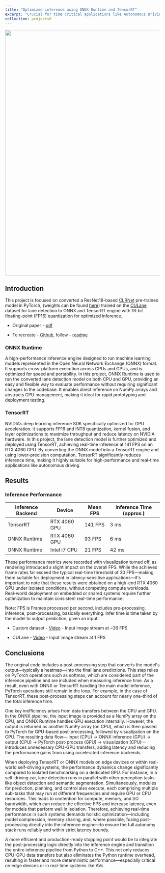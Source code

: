 ```yaml
---
title: "Optimized inference using ONNX Runtime and TensorRT"
excerpt: "Crucial for time critical applications like Autonomous Driving.<br> <br/><img src='/images/tensorrt/P3scene7.gif' width='700'/>"
collection: projects0
---
```


<img src='/images/tensorrt/P3scene7.gif' width='800'/>

## Introduction

This project is focused on converted a ResNet18-based [CLRNet](https://github.com/Turoad/CLRNet) pre-trained model in PyTorch, (weights can be found [here](https://github.com/turoad/CLRNet/releases)) trained on the [CULane](https://xingangpan.github.io/projects/CULane.html) dataset for lane detection to ONNX and TensorRT engine with 16-bit floating-point (FP16) quantization for optimized inference.


- Original paper - [pdf](https://arxiv.org/pdf/2203.10350)

- To recreate - [Github](https://github.com/AshwinDisa/CLRNet/tree/main), follow - [readme](https://github.com/AshwinDisa/CLRNet/blob/main/myREADME.md) 

### ONNX Runtime

A high-performance inference engine designed to run machine learning models represented in the Open Neural Network Exchange (ONNX) format. It supports cross-platform execution across CPUs and GPUs, and is optimized for speed and portability. In this project, ONNX Runtime is used to run the converted lane detection model on both CPU and GPU, providing an easy and flexible way to evaluate performance without requiring significant changes to the codebase. It enables direct inference on NumPy arrays and abstracts GPU management, making it ideal for rapid prototyping and deployment testing.

### TensorRT

NVIDIA’s deep learning inference SDK specifically optimized for GPU acceleration. It supports FP16 and INT8 quantization, kernel fusion, and layer optimizations to maximize throughput and reduce latency on NVIDIA hardware. In this project, the lane detection model is further optimized and deployed using TensorRT, achieving real-time inference at 141 FPS on an RTX 4060 GPU. By converting the ONNX model into a TensorRT engine and using lower-precision computation, TensorRT significantly reduces inference time, making it highly suitable for high-performance and real-time applications like autonomous driving. 

## Results
### Inference Performance

| Inference Backend | Device         | Mean FPS     | Inference Time (approx.) |
|-------------------|----------------|---------|---------------------------|
| TensorRT          | RTX 4060 GPU   | 141 FPS | 3 ms                     |
| ONNX Runtime      | RTX 4060 GPU   | 93 FPS  | 6 ms                     |
| ONNX Runtime      | Intel i7 CPU   | 21 FPS  | 42 ms                    |

These performance metrics were recorded with visualization turned off, as rendering introduced a slight impact on the overall FPS. While the achieved frame rates far exceed the typical real-time threshold of 30 FPS—making them suitable for deployment in latency-sensitive applications—it's important to note that these results were obtained on a high-end RTX 4060 GPU under isolated conditions, without competing compute workloads. Real-world deployment on embedded or shared systems require further optimization to maintain consistent real-time performance.

Note: FPS is Frames processed per second, includes pre-processing, inference, post-processing, basically everything. Infer time is time taken by the model to output prediction, given an input. 

- Custom dataset - [Video](https://www.youtube.com/watch?v=UIDn_kMj-j4) - Input image stream at ~36 FPS

- CULane - [Video](https://youtu.be/uK1gyiUeAW0) - Input image stream at 1 FPS

## Conclusions

The original code includes a post-processing step that converts the model's output—typically a heatmap—into the final lane predictions. This step relies on PyTorch operations such as softmax, which are considered part of the inference pipeline and are included when measuring inference time. As a result, even with ONNX or TensorRT handling the main model inference, PyTorch operations still remain in the loop. For example, in the case of TensorRT, these post-processing steps can account for nearly one-third of the total inference time.

One key inefficiency arises from data transfers between the CPU and GPU. In the ONNX pipeline, the input image is provided as a NumPy array on the CPU, and ONNX Runtime handles GPU execution internally. However, the output is returned as another NumPy array (on CPU), which is then passed to PyTorch for GPU-based post-processing, followed by visualization on the CPU. The resulting data flow—
input (CPU) → ONNX inference (GPU) → output (CPU) → PyTorch post-process (GPU) → visualization (CPU)—
introduces unnecessary CPU-GPU transfers, adding latency and reducing the performance gains from using accelerated inference backends.

When deploying TensorRT or ONNX models on edge devices or within real-world self-driving systems, the performance dynamics change significantly compared to isolated benchmarking on a dedicated GPU. For instance, in a self-driving car, lane detection runs in parallel with other perception tasks like object detection and semantic segmentation. Simultaneously, modules for prediction, planning, and control also execute, each comprising multiple sub-tasks that may run at different frequencies and require GPU or CPU resources. This leads to contention for compute, memory, and I/O bandwidth, which can reduce the effective FPS and increase latency, even for models that perform well in isolation. Therefore, achieving real-time performance in such systems demands holistic optimization—including model compression, memory sharing, and, where possible, fusing post-processing directly into the inference engine—to ensure the full autonomy stack runs reliably and within strict latency bounds.

A more efficient and production-ready stopping point would be to integrate the post-processing logic directly into the inference engine and transition the entire inference pipeline from Python to C++. This not only reduces CPU-GPU data transfers but also eliminates the Python runtime overhead, resulting in faster and more deterministic performance—especially critical on edge devices or in real-time systems like AVs. 